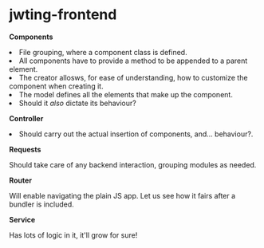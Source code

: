 <h1>jwting-frontend</h1>

<b>Components</b>

<li>File grouping, where a component class is defined.
<li>All components have to provide a method to be appended to a parent element.
<li>The creator allosws, for ease of understanding, how to customize the component when creating it.
<li>The model defines all the elements that make up the component.
<li>Should it <i>also</i> dictate its behaviour?

<b>Controller</b>

<li>Should carry out the actual insertion of components, and... behaviour?.

<b>Requests</b>

Should take care of any backend interaction, grouping modules as needed.

<b>Router</b>

Will enable navigating the plain JS app. Let us see how it fairs after a bundler is included.

<b>Service</b>

Has lots of logic in it, it'll grow for sure!
